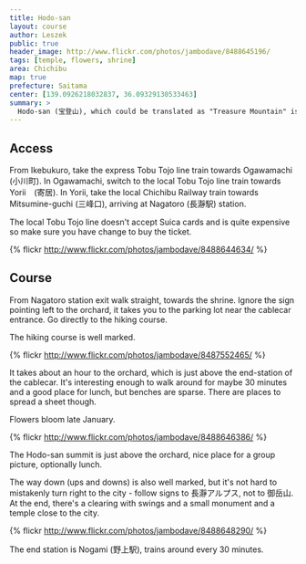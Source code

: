 ```yaml
---
title: Hodo-san
layout: course
author: Leszek
public: true
header_image: http://www.flickr.com/photos/jambodave/8488645196/
tags: [temple, flowers, shrine]
area: Chichibu
map: true
prefecture: Saitama
center: [139.0926218032837, 36.09329130533463]
summary: >
  Hodo-san (宝登山), which could be translated as "Treasure Mountain" is an easy to climb mountain with an orchard of allspice trees. Recommended in late January or early February when the trees are in bloom.
---
```


## Access

From Ikebukuro, take the express Tobu Tojo line train towards Ogawamachi (小川町). In Ogawamachi, switch to the local Tobu Tojo line train towards Yorii　(寄居). In Yorii, take the local Chichibu Railway train towards Mitsumine-guchi (三峰口), arriving at Nagatoro (長瀞駅) station.

The local Tobu Tojo line doesn't accept Suica cards and is quite expensive so make sure you have change to buy the ticket.

{% flickr http://www.flickr.com/photos/jambodave/8488644634/ %}

## Course

From Nagatoro station exit walk straight, towards the shrine. Ignore the sign pointing left to the orchard, it takes you to the parking lot near the cablecar entrance. Go directly to the hiking course. 

The hiking course is well marked. 

{% flickr http://www.flickr.com/photos/jambodave/8487552465/ %}

It takes about an hour to the orchard, which is just above the end-station of the cablecar. It's interesting enough to walk around for maybe 30 minutes and a good place for lunch, but benches are sparse. There are places to spread a sheet though.

Flowers bloom late January.

{% flickr http://www.flickr.com/photos/jambodave/8488646386/ %}

The Hodo-san summit is just above the orchard, nice place for a group picture, optionally lunch. 

The way down (ups and downs) is also well marked, but it's not hard to mistakenly turn right to the city - follow signs to 長瀞アルプス, not to 御岳山. At the end, there's a clearing with swings and a small monument and a temple close to the city.

{% flickr http://www.flickr.com/photos/jambodave/8488648290/ %}

The end station is Nogami (野上駅), trains around every 30 minutes.
